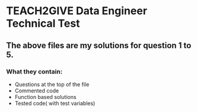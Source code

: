 # TEACH2GIVE Data Engineer Technical Test

## The above files are my solutions for question 1 to 5.

### What they contain:

- Questions at the top of the file
- Commented code
- Function based solutions
- Tested code( with test variables)
